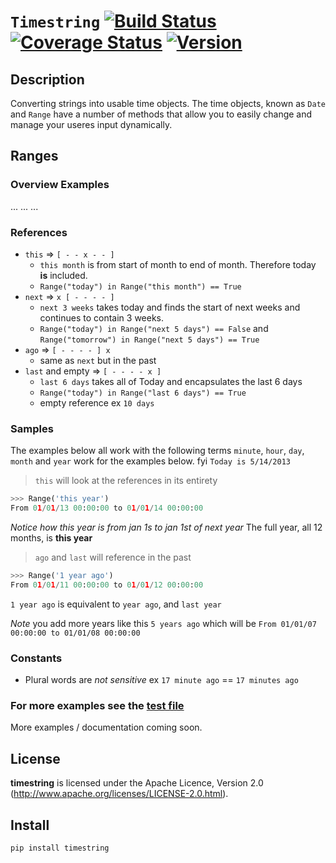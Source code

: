 # `Timestring` [![Build Status](https://secure.travis-ci.org/stevepeak/timestring.png)](http://travis-ci.org/stevepeak/timestring) [![Coverage Status](https://coveralls.io/repos/stevepeak/timestring/badge.png)](https://coveralls.io/r/stevepeak/timestring) [![Version](https://pypip.in/v/timestring/badge.png)](https://github.com/stevepeak/timestring)

## Description
Converting strings into usable time objects. The time objects, known as `Date` and `Range` have a number of methods that allow 
you to easily change and manage your useres input dynamically.




## Ranges

### Overview Examples
...
...
...

### References

* `this` => `[ - - x - - ]`
    - `this month` is from start of month to end of month. Therefore today **is** included.
    - ```Range("today") in Range("this month") == True```
* `next` => `x [ - - - - ]`
    - `next 3 weeks` takes today and finds the start of next weeks and continues to contain 3 weeks.
    - `Range("today") in Range("next 5 days") == False` and `Range("tomorrow") in Range("next 5 days") == True`
* `ago` => `[ - - - - ] x`
    - same as `next` but in the past
* `last` and empty => `[ - - - - x ]`
    - `last 6 days` takes all of Today and encapsulates the last 6 days
    - ```Range("today") in Range("last 6 days") == True```
    - empty reference ex `10 days`

### Samples
The examples below all work with the following terms `minute`, `hour`, `day`, `month` and `year` work for the examples below. fyi `Today is 5/14/2013`

> `this` will look at the references in its entirety
```python
>>> Range('this year')
From 01/01/13 00:00:00 to 01/01/14 00:00:00
```

*Notice how this year is from jan 1s to jan 1st of next year* The full year, all 12 months, is **this year**


> `ago` and `last` will reference in the past
```python
>>> Range('1 year ago')
From 01/01/11 00:00:00 to 01/01/12 00:00:00
```
`1 year ago` is equivalent to `year ago`, and `last year`

*Note* you add more years like this `5 years ago` which will be `From 01/01/07 00:00:00 to 01/01/08 00:00:00`

### Constants
* Plural words are *not sensitive* ex `17 minute ago` == `17 minutes ago`





### For more examples see the [test file](https://github.com/stevepeak/timestring/blob/master/timestring/tests.py)

More examples / documentation coming soon.

## License
**timestring** is licensed under the Apache Licence, Version 2.0 (http://www.apache.org/licenses/LICENSE-2.0.html).

## Install
`pip install timestring`

